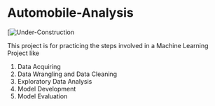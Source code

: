 # Automobile-Analysis <br>
[![Under-Construction](https://img.shields.io/badge/%F0%9F%9A%A7-Under%20Development-blue)

This project is for practicing the steps involved in a Machine Learning Project like

1.  Data Acquiring
2.  Data Wrangling and Data Cleaning
3.  Exploratory Data Analysis
4.  Model Development
5.  Model Evaluation
